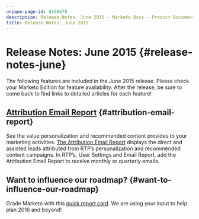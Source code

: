 ```yaml
---
unique-page-id: 8160678
description: Release Notes: June 2015 - Marketo Docs - Product Documentation
title: Release Notes: June 2015
---
```


# Release Notes: June 2015 {#release-notes-june}

The following features are included in the June 2015 release. Please check your Marketo Edition for feature availability. After the release, be sure to come back to find links to detailed articles for each feature!

## [Attribution Email Report](../../product-docs/web-personalization/reporting-for-web-personalization/email-reports.md)  {#attribution-email-report}

See the value personalization and recommended content provides to your marketing activities. [The Attribution Email Report](../../product-docs/web-personalization/reporting-for-web-personalization/email-reports.md) displays the direct and assisted leads attributed from RTP’s personalization and recommended content campaigns. In RTP’s, User Settings and Email Report, add the Attribution Email Report to receive monthly or quarterly emails.

## Want to influence our roadmap? {#want-to-influence-our-roadmap}

Grade Marketo with this [quick report card](https://www.surveymonkey.com/s/VG9YCT5). We are using your input to help plan 2016 and beyond!
